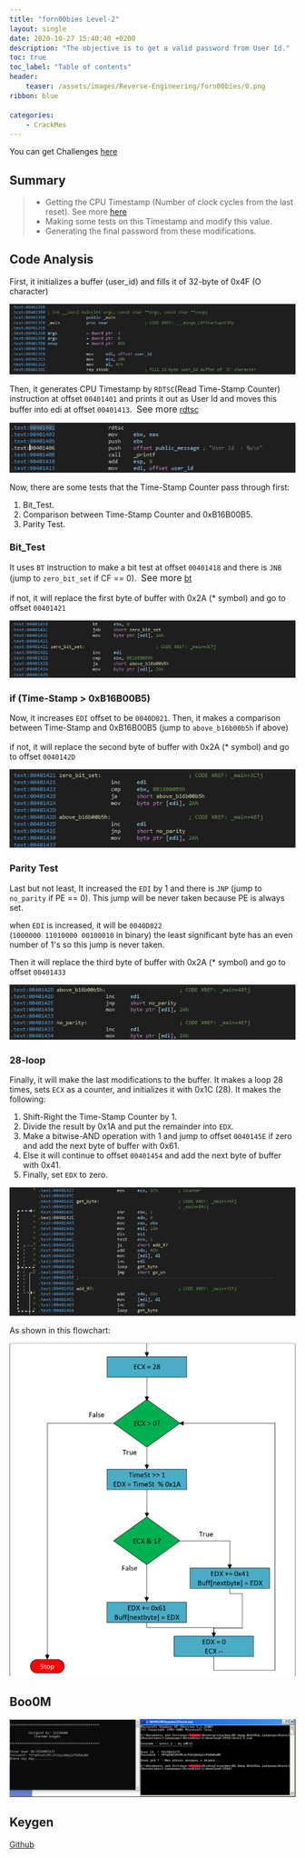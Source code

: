 ```yaml
---
title: "forn00bies Level-2"
layout: single
date: 2020-10-27 15:40:40 +0200
description: "The objective is to get a valid password from User Id."
toc: true
toc_label: "Table of contents"
header:
    teaser: /assets/images/Reverse-Engineering/forn00bies/0.png
ribbon: blue

categories: 
    - CrackMes
---
```

You can get Challenges [here](https://github.com/jojo-0x00/CrackMEs)
## Summary
>* Getting the CPU Timestamp (Number of clock cycles from the last reset). See more [here](https://en.wikipedia.org/wiki/Time_Stamp_Counter)
>* Making some tests on this Timestamp and modify this value.
>* Generating the final password from these modifications.

## Code Analysis
First, it initializes a buffer (user_id) and fills it of 32-byte of 0x4F (O character) 

[![1](/assets/images/Reverse-Engineering/forn00bies/first.png)](/assets/images/Reverse-Engineering/forn00bies/first.png)

 Then, it generates CPU Timestamp by `RDTSC`(Read Time-Stamp Counter) instruction at offset `00401401` and prints it out as User Id and moves this buffer into edi at offset `00401413`.&nbsp; <font size="3">See more</font> [rdtsc](https://www.aldeid.com/wiki/X86-assembly/Instructions/rdtsc)

[![2](/assets/images/Reverse-Engineering/forn00bies/second.png)](/assets/images/Reverse-Engineering/forn00bies/second.png)


Now, there are some tests that the Time-Stamp Counter pass through first:
1. Bit_Test.
2. Comparison between Time-Stamp Counter and 0xB16B00B5.
3. Parity Test.
 
### Bit_Test
It uses `BT` instruction to make a bit test at offset `00401418` and there is `JNB` (jump to `zero_bit_set` if CF == 0).&nbsp; <font size="3">See more</font> [bt](https://www.aldeid.com/wiki/X86-assembly/Instructions/bt)
<br />
<br />
if not, it will replace the first byte of buffer with 0x2A (* symbol) and go to offset `00401421`
 
 [![3](/assets/images/Reverse-Engineering/forn00bies/third.png)](/assets/images/Reverse-Engineering/forn00bies/third.png)

### if (Time-Stamp > 0xB16B00B5)
Now, it increases `EDI` offset to be `0040D021`. Then, it makes a comparison between Time-Stamp and 0xB16B00B5 (jump to `above_b16b00b5h` if above)
<br />
<br />
if not, it will replace the second byte of buffer with 0x2A (* symbol) and go to offset `0040142D`

 [![4](/assets/images/Reverse-Engineering/forn00bies/forth.png)](/assets/images/Reverse-Engineering/forn00bies/forth.png)

### Parity Test
Last but not least, It increased the `EDI` by 1 and there is `JNP` (jump to `no_parity` if PE == 0). This jump will be never taken because PE is always set.

when `EDI` is increased, it will be `0040D022`<br />(`1000000 11010000 00100010` in binary) the least significant byte has an even number of 1's so this jump is never taken. 

Then it will replace the third byte of buffer with 0x2A (* symbol) and go to offset `00401433` 

 [![5](/assets/images/Reverse-Engineering/forn00bies/fifth.png)](/assets/images/Reverse-Engineering/forn00bies/fifth.png)

### 28-loop
Finally, it will make the last modifications to the buffer. It makes a loop 28 times, sets `ECX` as a counter, and initializes it with 0x1C (28). It makes the following:
1. Shift-Right the Time-Stamp Counter by 1.
2. Divide the result by 0x1A and put the remainder into `EDX`.
3. Make a bitwise-AND operation with 1 and jump to offset `0040145E` if zero and add the next byte of buffer with 0x61.
4. Else it will continue to offset `00401454` and add the next byte of buffer with 0x41.
5. Finally, set `EDX` to zero.

 [![6](/assets/images/Reverse-Engineering/forn00bies/sixth.png)](/assets/images/Reverse-Engineering/forn00bies/sixth.png)

As shown in this flowchart:

 [![7](/assets/images/Reverse-Engineering/forn00bies/seventh.png)](/assets/images/Reverse-Engineering/forn00bies/seventh.png)

## Boo0M
 [![8](/assets/images/Reverse-Engineering/forn00bies/eighth.png)](/assets/images/Reverse-Engineering/forn00bies/eighth.png)

## Keygen
[Github](https://github.com/jojo0x00/Reverse-Engineering-Challenges/tree/master/CrackMe/forn00bies)
